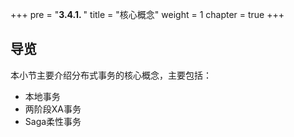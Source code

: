 +++
pre = "<b>3.4.1. </b>"
title = "核心概念"
weight = 1
chapter = true
+++

## 导览

本小节主要介绍分布式事务的核心概念，主要包括：

* 本地事务
* 两阶段XA事务
* Saga柔性事务